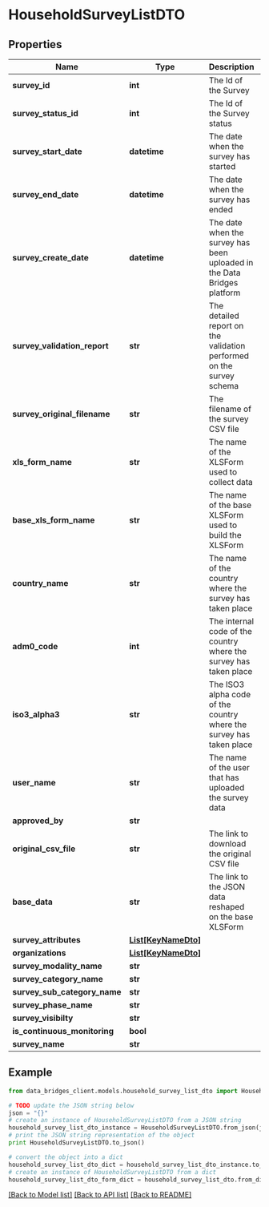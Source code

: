 # HouseholdSurveyListDTO


## Properties

Name | Type | Description | Notes
------------ | ------------- | ------------- | -------------
**survey_id** | **int** | The Id of the Survey | [optional] 
**survey_status_id** | **int** | The Id of the Survey status | [optional] 
**survey_start_date** | **datetime** | The date when the survey has started | [optional] 
**survey_end_date** | **datetime** | The date when the survey has ended | [optional] 
**survey_create_date** | **datetime** | The date when the survey has been uploaded in the Data Bridges platform | [optional] 
**survey_validation_report** | **str** | The detailed report on the validation performed on the survey schema | [optional] 
**survey_original_filename** | **str** | The filename of the survey CSV file | [optional] 
**xls_form_name** | **str** | The name of the XLSForm used to collect data | [optional] 
**base_xls_form_name** | **str** | The name of the base XLSForm used to build the XLSForm | [optional] 
**country_name** | **str** | The name of the country where the survey has taken place | [optional] 
**adm0_code** | **int** | The internal code of the country where the survey has taken place | [optional] 
**iso3_alpha3** | **str** | The ISO3 alpha code of the country where the survey has taken place | [optional] 
**user_name** | **str** | The name of the user that has uploaded the survey data | [optional] 
**approved_by** | **str** |  | [optional] 
**original_csv_file** | **str** | The link to download the original CSV file | [optional] 
**base_data** | **str** | The link to the JSON data reshaped on the base XLSForm | [optional] 
**survey_attributes** | [**List[KeyNameDto]**](KeyNameDto.md) |  | [optional] 
**organizations** | [**List[KeyNameDto]**](KeyNameDto.md) |  | [optional] 
**survey_modality_name** | **str** |  | [optional] 
**survey_category_name** | **str** |  | [optional] 
**survey_sub_category_name** | **str** |  | [optional] 
**survey_phase_name** | **str** |  | [optional] 
**survey_visibilty** | **str** |  | [optional] 
**is_continuous_monitoring** | **bool** |  | [optional] 
**survey_name** | **str** |  | [optional] 

## Example

```python
from data_bridges_client.models.household_survey_list_dto import HouseholdSurveyListDTO

# TODO update the JSON string below
json = "{}"
# create an instance of HouseholdSurveyListDTO from a JSON string
household_survey_list_dto_instance = HouseholdSurveyListDTO.from_json(json)
# print the JSON string representation of the object
print HouseholdSurveyListDTO.to_json()

# convert the object into a dict
household_survey_list_dto_dict = household_survey_list_dto_instance.to_dict()
# create an instance of HouseholdSurveyListDTO from a dict
household_survey_list_dto_form_dict = household_survey_list_dto.from_dict(household_survey_list_dto_dict)
```
[[Back to Model list]](../README.md#documentation-for-models) [[Back to API list]](../README.md#documentation-for-api-endpoints) [[Back to README]](../README.md)


